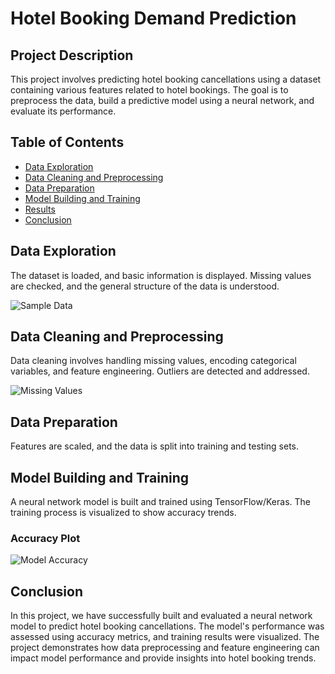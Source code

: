 # Hotel Booking Demand Prediction

## Project Description

This project involves predicting hotel booking cancellations using a dataset containing various features related to hotel bookings. The goal is to preprocess the data, build a predictive model using a neural network, and evaluate its performance.

## Table of Contents

- [Data Exploration](#data-exploration)
- [Data Cleaning and Preprocessing](#data-cleaning-and-preprocessing)
- [Data Preparation](#data-preparation)
- [Model Building and Training](#model-building-and-training)
- [Results](#results)
- [Conclusion](#conclusion)

## Data Exploration

The dataset is loaded, and basic information is displayed. Missing values are checked, and the general structure of the data is understood.

![Sample Data](path/to/sample_data_plot.png)

## Data Cleaning and Preprocessing

Data cleaning involves handling missing values, encoding categorical variables, and feature engineering. Outliers are detected and addressed.

![Missing Values](path/to/missing_values_plot.png)

## Data Preparation

Features are scaled, and the data is split into training and testing sets.

## Model Building and Training

A neural network model is built and trained using TensorFlow/Keras. The training process is visualized to show accuracy trends.

### Accuracy Plot

![Model Accuracy](path/to/model_accuracy_plot.png)

## Conclusion

In this project, we have successfully built and evaluated a neural network model to predict hotel booking cancellations. The model's performance was assessed using accuracy metrics, and training results were visualized. The project demonstrates how data preprocessing and feature engineering can impact model performance and provide insights into hotel booking trends.
